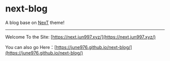 # next-blog
A blog base on [NexT](https://github.com/theme-next/hexo-theme-next) theme!

---
Welcome To the Site: [https://next.jun997.xyz/](https://next.jun997.xyz/) 

You can also go Here：[https://june976.github.io/next-blog/](https://june976.github.io/next-blog/)

